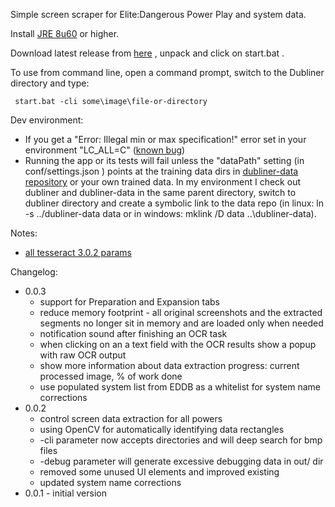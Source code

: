 
Simple screen scraper for Elite:Dangerous Power Play and system data.

Install [JRE 8u60](http://www.oracle.com/technetwork/java/javase/downloads/jre8-downloads-2133155.html) or higher.

Download latest release from [here](http://occams.pub/ed/dubliner/) , unpack and click on start.bat .

To use from command line, open a command prompt, switch to the Dubliner directory and type:
```
 start.bat -cli some\image\file-or-directory
```

Dev environment:

* If you get a "Error: Illegal min or max specification!" error set in your
environment "LC_ALL=C" ([known bug](https://code.google.com/p/tesseract-ocr/issues/detail?id=1467))
* Running the app or its tests will fail unless the "dataPath" setting (in conf/settings.json ) points at
the training data dirs in [dubliner-data repository](https://bitbucket.org/lorinescu/dubliner-data) or your own 
trained data. In my environment I check out dubliner and dubliner-data in the same parent directory, switch to 
dubliner directory and create a symbolic link to the data repo (in linux: ln -s ../dubliner-data data or in 
windows: mklink /D data ..\dubliner-data).
    
Notes:

* [all tesseract 3.0.2 params](http://www.sk-spell.sk.cx/tesseract-ocr-parameters-in-302-version)


Changelog:

* 0.0.3
    * support for Preparation and Expansion tabs
    * reduce memory footprint - all original screenshots and the extracted segments no longer sit in memory and are loaded only when needed
    * notification sound after finishing an OCR task
    * when clicking on an a text field with the OCR results show a popup with raw OCR output
    * show more information about data extraction progress: current processed image, % of work done
    * use populated system list from EDDB as a whitelist for system name corrections
* 0.0.2
    * control screen data extraction for all powers
    * using OpenCV for automatically identifying data rectangles
    * -cli parameter now accepts directories and will deep search for bmp files
    * -debug parameter will generate excessive debugging data in out/ dir
    * removed some unused UI elements and improved existing
    * updated system name corrections
* 0.0.1 - initial version